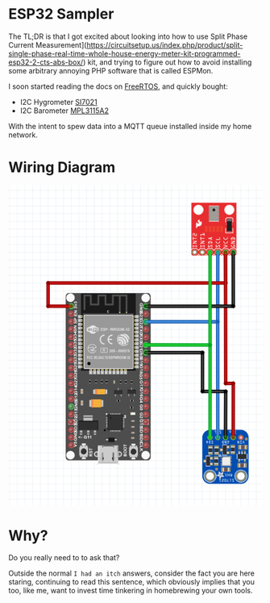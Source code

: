 # ESP32 Sampler

The TL;DR is that I got excited about looking into how to use Split Phase Current Measurement](https://circuitsetup.us/index.php/product/split-single-phase-real-time-whole-house-energy-meter-kit-programmed-esp32-2-cts-abs-box/) kit, and trying to figure out how to avoid installing some arbitrary annoying PHP software that is called ESPMon.

I soon started reading the docs on [FreeRTOS](www.freertos.com), and quickly bought:

* I2C Hygrometer [SI7021](https://www.adafruit.com/product/3251)
* I2C Barometer [MPL3115A2](https://www.adafruit.com/product/1893)

With the intent to spew data into a MQTT queue installed inside my home network.

# Wiring Diagram

![Wiring Diagram](docs/wiring.png)

# Why?

Do you really need to to ask that?

Outside the normal `I had an itch` answers, consider the fact you are here staring, continuing to read this sentence, which obviously implies that you too, like me, want to invest time tinkering in homebrewing your own tools.